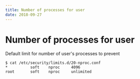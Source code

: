 ```yaml
---
title: Number of processes for user
date: 2018-09-27
---
```

# Number of processes for user
Default limit for number of user's processes to prevent
```
$ cat /etc/security/limits.d/20-nproc.conf
*          soft    nproc     4096
root       soft    nproc     unlimited
```
